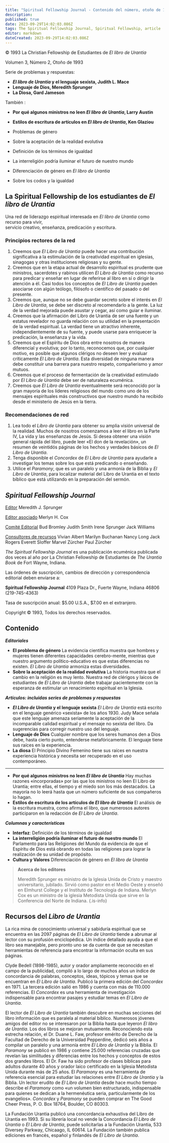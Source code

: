 ```yaml
---
title: "Spiritual Fellowship Journal - Contenido del número, otoño de 1993"
description: 
published: true
date: 2023-09-29T14:02:03.086Z
tags: The Spiritual Fellowship Journal, Spiritual Fellowship, article
editor: markdown
dateCreated: 2023-09-29T14:02:03.086Z
---
```


<p class="v-card v-sheet theme--light grey lighten-3 px-2">© 1993 La Christian Fellowship de Estudiantes de <i>El libro de Urantia</i></p>


Volumen 3, Número 2, Otoño de 1993

Serie de problemas y respuestas:

- **_El libro de Urantia_ y el lenguaje sexista, Judith L. Mace**
- **Lenguaje de Dios, Meredith Sprunger**
- **La Diosa, Gard Jameson**

También :

- **Por qué algunos ministros no leen _El libro de Urantia_, Larry Austin**
- **Estilos de escritura de artículos en _El libro de Urantia_, Ken Glaziou**

- Problemas de género
- Sobre la aceptación de la realidad evolutiva
- Definición de los términos de igualdad
- La interreligión podría iluminar el futuro de nuestro mundo
- Diferenciación de género en _El libro de Urantia_
- Sobre los codos y la igualdad

## La Spiritual Fellowship de los estudiantes de _El libro de Urantia_

Una red de liderazgo espiritual interesada en _El libro de Urantia_ como recurso para vivir,<br>servicio creativo, enseñanza, predicación y escritura.

### Principios rectores de la red

1. Creemos que _El Libro de Urantia_ puede hacer una contribución significativa a la estimulación de la creatividad espiritual en iglesias, sinagogas y otras instituciones religiosas y su gente.
2. Creemos que en la etapa actual de desarrollo espiritual es prudente que ministros, sacerdotes y rabinos utilicen _El Libro de Urantia_ como recurso para predicar y enseñar en lugar de referirse al libro en sí o dirigir la atención a él. Casi todos los conceptos de _El Libro de Urantia_ pueden asociarse con algún teólogo, filósofo o científico del pasado o del presente.
3. Creemos que, aunque no se debe guardar secreto sobre el interés en _El Libro de Urantia_, se debe ser discreto al recomendarlo a la gente. La luz de la verdad mejorada puede asustar y cegar, así como guiar e iluminar.
4. Creemos que la afirmación del Libro de Urantia de ser una fuente y un estatus revelador no guarda relación con su utilidad en la presentación de la verdad espiritual. La verdad tiene un atractivo inherente, independientemente de su fuente, y puede usarse para enriquecer la predicación, la enseñanza y la vida.
5. Creemos que el Espíritu de Dios obra entre nosotros de manera diferencial y evolutiva; por lo tanto, reconocemos que, por cualquier motivo, es posible que algunos clérigos no deseen leer y evaluar críticamente _El Libro de Urantia_. Esta diversidad de ninguna manera debe constituir una barrera para nuestro respeto, compañerismo y amor mutuos.
6. Creemos que el proceso de fermentación de la creatividad estimulado por _El Libro de Urantia_ debe ser de naturaleza ecuménica.
7. Creemos que _El Libro de Urantia_ eventualmente será reconocido por la gran mayoría de los líderes religiosos del mundo como uno de los mensajes espirituales más constructivos que nuestro mundo ha recibido desde el ministerio de Jesús en la tierra.

### Recomendaciones de red

1. Lea todo el _Libro de Urantia_ para obtener su amplia visión universal de la realidad. Muchos de nosotros comenzamos a leer el libro en la Parte IV, La vida y las enseñanzas de Jesús. Si desea obtener una visión general rápida del libro, puede leer «El don de la revelación», un resumen de veintidós páginas de los hechos y verdades básicos de _El Libro de Urantia_.
2. Tenga disponible el _Concordex_ de _El Libro de Urantia_ para ayudarle a investigar los temas sobre los que está predicando o enseñando.
3. Utilice el _Paramony_, que es un paralelo y una armonía de la Biblia y _El Libro de Urantia_, para localizar material del Libro de Urantia en el texto bíblico que está utilizando en la preparación del sermón.

## _Spiritual Fellowship Journal_

<ins>Editor</ins>
Meredith J. Sprunger

<ins>Editor asociado</ins>
Merlyn H. Cox

<ins>Comité Editorial</ins>
Bud Bromley
Judith Smith
Irene Sprunger
Jack Williams

<ins>Consultores de recursos</ins>
Vivian Albert
Marilyn Buchanan
Nancy Long
Jack Rogers
Everett Sloffer
Marvel Zürcher
Paul Zürcher

_The Spiritual Fellowship Journal_ es una publicación ecuménica publicada dos veces al año por La Christian Fellowship de Estudiantes de _The Urantia Book_ de Fort Wayne, Indiana.

Las órdenes de suscripción, cambios de dirección y correspondencia editorial deben enviarse a:

__Spiritual Fellowship Journal__
4109 Plaza Dr.,
Fuerte Wayne, Indiana 46806
(219-745-4363)

Tasa de suscripción anual: \$5.00 U.S.A., \$7.00 en el extranjero.

Copyright © 1993, Todos los derechos reservados.

## Contenido

***Editoriales***

- **El problema de género**
	La evidencia científica muestra que hombres y mujeres tienen diferentes capacidades cerebro-mente, mientras que nuestro argumento político-educativo es que estas diferencias no existen. _El Libro de Urantia_ armoniza estas diversidades.
- **Sobre la aceptación de la realidad evolutiva**
	La historia muestra que el cambio en la religión es muy lento. Nuestra red de clérigos y laicos de estudiantes de _El Libro de Urantia_ debe trabajar pacientemente con la esperanza de estimular un renacimiento espiritual en la Iglesia.

***Artículos: incluidas series de problemas y respuestas***

- **_El Libro de Urantia_ y el lenguaje sexista**
	_El Libro de Urantia_ está escrito en el lenguaje genérico «sexista» de los años 1930. Judy Mace señala que este lenguaje amenaza seriamente la aceptación de la incomparable calidad espiritual y el mensaje no sexista del libro. Da sugerencias para corregir nuestro uso del lenguaje.
- **Lenguaje de Dios**
	Cualquier nombre que los seres humanos den a Dios debe, hasta cierto punto, entenderse metafóricamente. El lenguaje tiene sus raíces en la experiencia.
- **La diosa**
	El Principio Divino Femenino tiene sus raíces en nuestra experiencia histórica y necesita ser recuperado en el uso contemporáneo.

---

- **Por qué algunos ministros no leen _El libro de Urantia_**
	Hay muchas razones «incorporadas» por las que los ministros no leen El Libro de Urantia; entre ellas, el tiempo y el miedo son los más destacados. La mayoría no lo leerá hasta que un número suficiente de sus compañeros lo hagan.
- **Estilos de escritura de los artículos de _El libro de Urantia_**
	El análisis de la escritura muestra, como afirma el libro, que numerosos autores participaron en la redacción de _El Libro de Urantia_.

***Columnas y características***

- **Interfaz**: Definición de los términos de igualdad
- **La interreligión podría iluminar el futuro de nuestro mundo**
	El Parlamento para las Religiones del Mundo da evidencia de que el Espíritu de Dios está obrando en todas las religiones para lograr la realización de su unidad de propósito.
- **Cultura y Valores**
	Diferenciación de género en _El libro de Urantia_

> **Acerca de los editores**
> 
> Meredith Sprunger es ministro de la Iglesia Unida de Cristo y maestro universitario, jubilado. Sirvió como pastor en el Medio Oeste y enseñó en Elmhurst College y el Instituto de Tecnología de Indiana. Merlyn Cox es un ministro de la iglesia Metodista Unida que sirve en la Conferencia del Norte de Indiana.
{.is-info}

## Recursos del _Libro de Urantia_

La rica mina de conocimiento universal y sabiduría espiritual que se encuentra en las 2097 páginas de _El Libro de Urantia_ tiende a abrumar al lector con su profusión enciclopédica. Un índice detallado ayuda a que el libro sea manejable, pero pronto uno se da cuenta de que se necesitan herramientas de referencia para encontrar la información oculta en sus páginas.

Clyde Bedell (1898-1985), autor y orador ampliamente reconocido en el campo de la publicidad, compiló a lo largo de muchos años un índice de concordancia de palabras, conceptos, ideas, tópicos y temas que se encuentran en _El Libro de Urantia_. Publicó la primera edición del _Concordex_ en 1971. La tercera edición salió en 1986 y cuenta con más de 110.000 referencias. El _Concordex_ es una herramienta de investigación indispensable para encontrar pasajes y estudiar temas en _El Libro de Urantia_.

El lector de _El Libro de Urantia_ también descubre en muchas secciones del libro información que es paralela al material bíblico. Numerosos jóvenes amigos del editor no se interesaron por la Biblia hasta que leyeron _El libro de Urantia_. Los dos libros se mejoran mutuamente. Reconociendo esta estrecha relación, el Dr. Duane L. Faw, profesor emérito de Derecho de la Facultad de Derecho de la Universidad Pepperdine, dedicó seis años a compilar un paralelo y una armonía entre _El Libro de Urantia_ y la Biblia. El _Paramony_ se publicó en 1986 y contiene 25.000 referencias cruzadas que revelan las similitudes y diferencias entre los hechos y conceptos de estos dos grandes libros. El Dr. Faw ha sido profesor de clases bíblicas para adultos durante 40 años y orador laico certificado en la Iglesia Metodista Unida durante más de 25 años. El _Paramony_ es una herramienta de referencia esencial para estudiar las relaciones entre _El Libro de Urantia_ y la Biblia. Un lector erudito de _El Libro de Urantia_ desde hace mucho tiempo describe el _Paramony_ como «un volumen bien estructurado, indispensable para quienes se dedican a la hermenéutica seria, particularmente de los evangelios». _Concordex_ y _Paramony_ se pueden comprar en The Good Cheer Press, P. O. Box 18764, Boulder, CO 80303.

La Fundación Urantia publicó una concordancia exhaustiva del Libro de Urantia en 1993. Si su librería local no vende la Concordancia _El Libro de Urantia_ o _El Libro de Urantia_, puede solicitarlas a la Fundación Urantia, 533 Diversey Parkway, Chicaago, IL 60614. La Fundación también publica ediciones en francés, español y finlandés de _El Libro de Urantia_.

